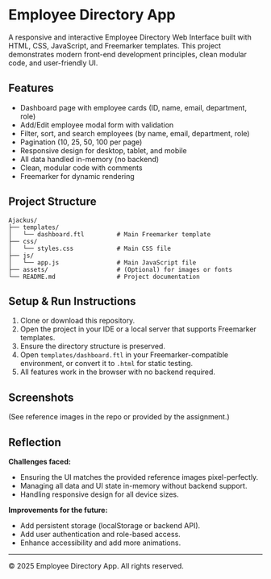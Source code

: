 # Employee Directory App

A responsive and interactive Employee Directory Web Interface built with HTML, CSS, JavaScript, and Freemarker templates. This project demonstrates modern front-end development principles, clean modular code, and user-friendly UI.

## Features
- Dashboard page with employee cards (ID, name, email, department, role)
- Add/Edit employee modal form with validation
- Filter, sort, and search employees (by name, email, department, role)
- Pagination (10, 25, 50, 100 per page)
- Responsive design for desktop, tablet, and mobile
- All data handled in-memory (no backend)
- Clean, modular code with comments
- Freemarker for dynamic rendering

## Project Structure
```
Ajackus/
├── templates/
│   └── dashboard.ftl         # Main Freemarker template
├── css/
│   └── styles.css            # Main CSS file
├── js/
│   └── app.js                # Main JavaScript file
├── assets/                   # (Optional) for images or fonts
└── README.md                 # Project documentation
```

## Setup & Run Instructions
1. Clone or download this repository.
2. Open the project in your IDE or a local server that supports Freemarker templates.
3. Ensure the directory structure is preserved.
4. Open `templates/dashboard.ftl` in your Freemarker-compatible environment, or convert it to `.html` for static testing.
5. All features work in the browser with no backend required.

## Screenshots
(See reference images in the repo or provided by the assignment.)

## Reflection
**Challenges faced:**
- Ensuring the UI matches the provided reference images pixel-perfectly.
- Managing all data and UI state in-memory without backend support.
- Handling responsive design for all device sizes.

**Improvements for the future:**
- Add persistent storage (localStorage or backend API).
- Add user authentication and role-based access.
- Enhance accessibility and add more animations.

---
© 2025 Employee Directory App. All rights reserved. 